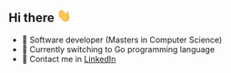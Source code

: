 <h2>Hi there <img src="https://raw.githubusercontent.com/ABSphreak/ABSphreak/master/gifs/Hi.gif" width="25px"></h2>

- :pushpin: Software developer (Masters in Computer Science)
- :seedling: Currently switching to Go programming language
- :speech_balloon: Contact me in [LinkedIn](https://www.linkedin.com/in/rita-lykova)
